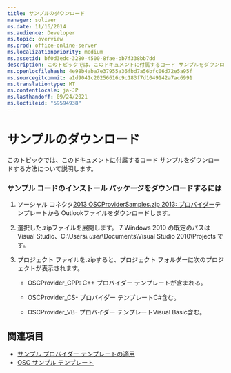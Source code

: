```yaml
---
title: サンプルのダウンロード
manager: soliver
ms.date: 11/16/2014
ms.audience: Developer
ms.topic: overview
ms.prod: office-online-server
ms.localizationpriority: medium
ms.assetid: bf0d3edc-3280-4500-8fae-bb7f338bb7dd
description: このトピックでは、このドキュメントに付属するコード サンプルをダウンロードする方法について説明します。
ms.openlocfilehash: 4e98b4aba7e37955a36fbd7a56bfc06d72e5a95f
ms.sourcegitcommit: a1d9041c20256616c9c183f7d1049142a7ac6991
ms.translationtype: MT
ms.contentlocale: ja-JP
ms.lasthandoff: 09/24/2021
ms.locfileid: "59594938"
---
```

# <a name="downloading-the-samples"></a>サンプルのダウンロード

このトピックでは、このドキュメントに付属するコード サンプルをダウンロードする方法について説明します。
  
### <a name="to-download-the-sample-code-installation-package"></a>サンプル コードのインストール パッケージをダウンロードするには

1. ソーシャル コネクタ[2013 OSCProviderSamples.zip 2013: プロバイダー](https://code.msdn.microsoft.com/Outlook-Social-Connector-73fd8d2c)テンプレートから Outlookファイルをダウンロードします。
    
2. 選択した.zipファイルを展開します。 7 Windows 2010 の既定のパスは Visual Studio、C:\Users\ _user_\Documents\Visual Studio 2010\Projects です。
    
3. プロジェクト ファイルを.zipすると、プロジェクト フォルダーに次のプロジェクトが表示されます。
    
   - OSCProvider_CPP: C++ プロバイダー テンプレートが含まれる。
    
   - OSCProvider_CS- プロバイダー テンプレートC#含む。
    
   - OSCProvider_VB- プロバイダー テンプレートVisual Basic含む。
    
## <a name="see-also"></a>関連項目

- [サンプル プロバイダー テンプレートの適用](applying-a-sample-provider-template.md)
- [OSC サンプル テンプレート](osc-sample-templates.md)

